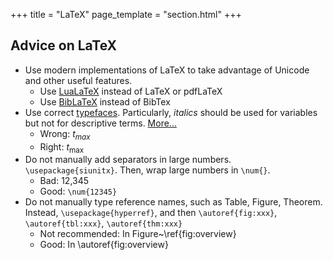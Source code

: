 +++
title = "LaTeX"
page_template = "section.html"
+++

## Advice on LaTeX

- Use modern implementations of LaTeX to take advantage of Unicode and other useful features.
    - Use [LuaLaTeX](https://www.luatex.org/) instead of LaTeX or pdfLaTeX
    - Use [BibLaTeX](https://www.overleaf.com/learn/latex/Bibliography_management_with_biblatex) instead of BibTex
- Use correct [typefaces](https://physics.nist.gov/cuu/pdf/typefaces.pdf). Particularly, *italics* should be used for variables but not for descriptive terms. [More...](https://en.wikibooks.org/wiki/LaTeX/Mathematics#Adding_text_to_equations)
    - Wrong: $t_{max}$
    - Right: $t_\text{max}$
- Do not manually add separators in large numbers. `\usepackage{siunitx}`. Then, wrap large numbers in `\num{}`.
    - Bad: 12,345
    - Good: `\num{12345}`
- Do not manually type reference names, such as Table, Figure, Theorem. Instead, `\usepackage{hyperref}`, and then `\autoref{fig:xxx}`, `\autoref{tbl:xxx}`, `\autoref{thm:xxx}`
    - Not recommended: In Figure~\ref{fig:overview}
    - Good: In \autoref{fig:overview}